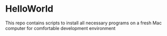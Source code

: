 # HelloWorld
This repo contains scripts to install all necessary programs on a fresh Mac computer for comfortable development environment
